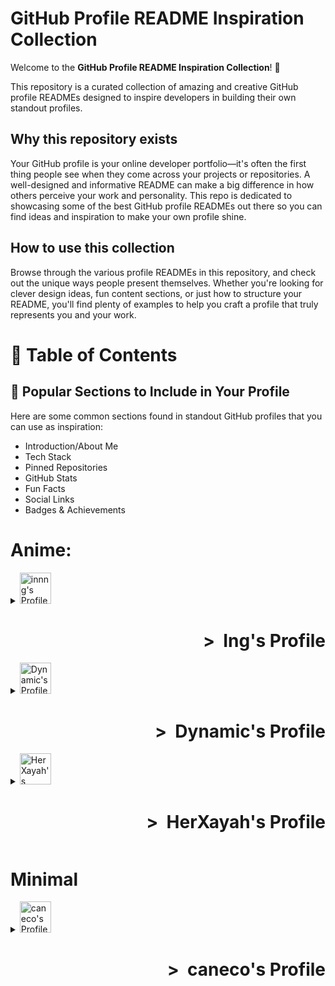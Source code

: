 # GitHub Profile README Inspiration Collection

Welcome to the **GitHub Profile README Inspiration Collection**! 🎉

This repository is a curated collection of amazing and creative GitHub profile READMEs designed to inspire developers in building their own standout profiles.

## Why this repository exists

Your GitHub profile is your online developer portfolio—it's often the first thing people see when they come across your projects or repositories. A well-designed and informative README can make a big difference in how others perceive your work and personality. This repo is dedicated to showcasing some of the best GitHub profile READMEs out there so you can find ideas and inspiration to make your own profile shine.

## How to use this collection

Browse through the various profile READMEs in this repository, and check out the unique ways people present themselves. Whether you're looking for clever design ideas, fun content sections, or just how to structure your README, you'll find plenty of examples to help you craft a profile that truly represents you and your work.

# 📑 Table of Contents


## 🌟 Popular Sections to Include in Your Profile
Here are some common sections found in standout GitHub profiles that you can use as inspiration:

- Introduction/About Me
- Tech Stack
- Pinned Repositories
- GitHub Stats
- Fun Facts
- Social Links
- Badges & Achievements

# Anime:
<details>
  <summary>
    <img src="https://github.com/user-attachments/assets/72ab91bd-345d-49fb-b12d-ae1158d3f1c1" alt="innng's Profile" width="50">
    <h1 align="right">&nbsp;&nbsp;>&nbsp;&nbsp;Ing's Profile</h1>
  </summary>
  <p><strong>Description:</strong> Cute but minimal anime profile</p>
  <p><strong>Profile:</strong> <a href="https://github.com/innng/innng" target="_blank">innng's Profile</a></p>
  <p><img src="https://github.com/user-attachments/assets/72ab91bd-345d-49fb-b12d-ae1158d3f1c1" alt="innng's Profile Image"></p>
</details>

<details>
  <summary>
    <img src="https://github.com/user-attachments/assets/9ccc4458-2057-4212-8c16-fda96c0bd1ac" alt="Dynamic's Profile" width="50">
    <h1 align="right">&nbsp;&nbsp;>&nbsp;&nbsp;Dynamic's Profile</h1>
  </summary>
  <p><strong>Description:</strong> Linux X Anime Profile</p>
  <p><strong>Profile:</strong> <a href="https://github.com/Dynamic155" target="_blank">Dynamic's Profile</a></p>
  <p><img src="https://github.com/user-attachments/assets/9ccc4458-2057-4212-8c16-fda96c0bd1ac" alt="Dynamic's Profile Image"></p>
</details>

<details>
  <summary>
    <img src="https://github.com/user-attachments/assets/0ca2e9ac-2d99-425d-985a-335bda1aaad9" alt="HerXayah's Profile" width="50">
    <h1 align="right">&nbsp;&nbsp;>&nbsp;&nbsp;HerXayah's Profile</h1>
  </summary>
  <p><strong>Description:</strong> Cute and simple anime themed profile with cute fonts</p>
  <p><strong>Profile:</strong> <a href="https://github.com/Dynamic155" target="_blank">HerXayah's Profile</a></p>
  <p><img src="https://github.com/user-attachments/assets/0ca2e9ac-2d99-425d-985a-335bda1aaad9" alt="HerXayah's Profile Image"></p>
</details>

# Minimal
<details>
  <summary>
    <img src="pfpLink" alt="caneco's Profile" width="50">
    <h1 align="right">&nbsp;&nbsp;>&nbsp;&nbsp;caneco's Profile</h1>
  </summary>
  <p><strong>Description:</strong> Full-stack dev by day, Laravel contributor by night. </p>
  <p><strong>Profile:</strong> <a href="https://github.com/caneco" target="_blank">caneco's Profile</a></p>
  <p><img src="pfpLink" alt="caneco's Profile Image"></p>
</details>
